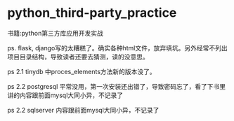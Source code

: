 # python_third-party_practice

书籍:python第三方库应用开发实战


ps. flask, django写的太糟糕了。确实各种html文件，放弃填坑。另外经常不列出项目目录结构，导致读者还要去猜测，读的没意思。


ps 2.1 tinydb 中proces_elements方法新的版本没了。

ps 2.2 postgresql 平常没用，第一次安装还出错了，导致密码忘了，看了下书里讲的内容跟前面mysql大同小异，不记录了

ps 2.2 sqlserver 内容跟前面mysql大同小异，不记录了